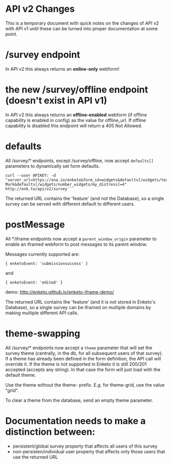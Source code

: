 API v2 Changes
=================


This is a temporary document with quick notes on the changes of API v2 with API v1 until these can be turned into proper documentation at some point.


# /survey endpoint
In API v2 this always returns an **online-only** webform!

# the new /survey/offline endpoint (doesn't exist in API v1)
In API v2 this always returns an **offline-enabled** webform (if offline capability is enabled in config) as the value for offline_url. If offline capability is disabled this endpoint will return a 405 Not Allowed.

# defaults
All /survey/* endpoints, except /survey/offline, now accept `defaults[]` parameters to dynamically set form defaults.
```
curl --user APIKEY: -d "server_url=https://ona.io/enketo&form_id=widgets&defaults[/widgets/text_widgets/my_string]=Hey Mark&defaults[/widgets/number_widgets/my_distress]=4" http://enk.to/api/v2/survey```
```
The returned URL contains the 'feature' (and not the Database), so a single survey can be served with different default to different users.


# postMessage
All */iframe endpoints now accept a `parent_window_origin` parameter to enable an iframed webform to post messages to its parent window.

Messages currently supported are:

```
{ enketoEvent: 'submissionsuccess' }
```

and 

```
{ enketoEvent: 'edited' } 
```

demo: http://enketo.github.io/enketo-iframe-demo/

The returned URL contains the 'feature' (and it is not stored in Enketo's Database), so a single survey can be iframed on multiple domains by making multiple different API calls.


# theme-swapping

All /survey/* endpoints now accept a `theme` parameter that will set the survey theme (centrally, in the db, for all subsequent users of that survey). If a theme has already been defined in the form definition, the API call will override it. If the theme is not supported in Enketo it is still 200/201 accepted (accepts any string). In that case the form will just load with the default theme.

Use the theme without the theme- prefix. E.g. for theme-grid, use the value "grid".

To clear a theme from the database, send an empty theme parameter.


# Documentation needs to make a distinction between:

* persistent/global survey property that affects all users of this survey
* non-persisten/individual user property that affects only those users that use the returned URL
